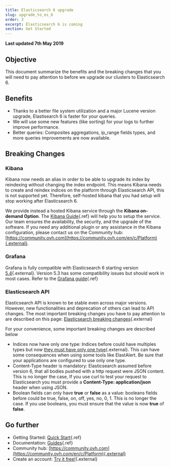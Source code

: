 ```yaml
---
title: Elasticsearch 6 upgrade  
slug: upgrade_to_es_6
order: 3
excerpt: Elasticsearch 6 is coming
section: Get Started
---
```


**Last updated 7th May 2019**

## Objective

This document summarize the benefits and the breaking changes that you will need to pay attention to before we upgrade our clusters to Elasticsearch 6. 


## Benefits 

- Thanks to a better file system utilization and a major Lucene version upgrade, Elastisearch 6 is faster for your queries. 
- We will use some new features (like sorting) for your logs to further improve performance.
- Better queries: Composites aggregations, ip_range fields types, and more queries improvements are now available. 

## Breaking Changes 

### Kibana

Kibana now needs an alias in order to be able to upgrade its index by reindexing without changing the index endpoint. This means Kibana needs to create and reindex indices on the platform through Elasticsearch API, this is not supported yet. Therefore, self-hosted kibana that you had setup will stop working after Elasticsearch 6. 

We provide instead a hosted Kibana service through the **Kibana on-demand Option**. The [Kibana Guide](../using_kibana_with_logs/guide.en-gb.md){.ref} will help you to setup the service. Our team ensures the availability, the security, and the upgrade of the software. If you need any additional plugin or any assistance in the Kibana configuration, please contact us on the Community hub: [https://community.ovh.com](https://community.ovh.com/en/c/Platform){.external}.

### Grafana 

Grafana is fully compatible with Elasticsearch 6 starting version [5.4](https://grafana.com/docs/v5.4/features/datasources/elasticsearch/){.external}. Version 5.3 has some compatibility issues but should work in most cases. Refer to the [Grafana guide](../using_grafana_with_logs/guide.en-gb.md){.ref} 

### Elasticsearch API 

Elasticsearch API is known to be stable even across major versions. However, new functionalities and deprecation of others can lead to API changes. The most important breaking changes you have to pay attention to are described on this page: [Elasticsearch breaking changes](https://www.elastic.co/guide/en/elasticsearch/reference/6.7/breaking-changes-6.0.html){.external}

For your convenience, some important breaking changes are described below

- Indices now have only one type: Indices before could have multiples types but now [they must have only one type](https://www.elastic.co/guide/en/elasticsearch/reference/6.7/removal-of-types.html){.external}. This can have some consequences when using some tools like ElastAlert. Be sure that your applications are configured to use only one type.
- Content-Type header is mandatory: Elasticsearch assumed before version 6, that all bodies pushed with a http request were JSON content. This is no longer the case, If you use curl to test your request to Elasticsearch you must provide a **Content-Type: application/json** header when using JSON. 
- Boolean fields can only have **true** or **false** as a value: booleans fields before could be true, false, on, off, yes, no, 0, 1. This is no longer the case. If you use booleans, you must ensure that the value is now **true** of **false**.

## Go further

- Getting Started: [Quick Start](../quick_start/guide.en-gb.md){.ref}
- Documentation: [Guides](../product.en-gb.md){.ref}
- Community hub: [https://community.ovh.com](https://community.ovh.com/en/c/Platform){.external}
- Create an account: [Try it free!](https://www.ovh.com/fr/order/express/#/new/express/resume?products=~%28~%28planCode~%27logs-basic~productId~%27logs%29){.external}
